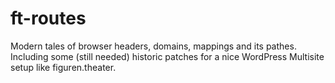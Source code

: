 # ft-routes
Modern tales of browser headers, domains, mappings and its pathes. Including some (still needed) historic patches for a nice WordPress Multisite setup like figuren.theater.
